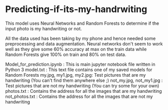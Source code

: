 # Predicting-if-its-my-handrwiting
This model uses Neural Networks and Random Forests to determine if the input photo is my handwriting or not. 

All the data used has been taking by my phone and hence needed some preprocessing and data augmentation.
Neural networks don't seem to work well as they give some 60% accuracy at max on the train data while Random Forests give 100% on train and 80% on test data.

Model_for_prediction.ipynb : This is main jupyter notebook file written in Python 3<break>
model.txt : This text file contains one of my saved models for Random Forests
my.jpg, my1.jpg, my2.jpg: Test pictures that are my handwriting (You can't find them anywhere else ;)
not_my.jpg, not_my1.jpg : Test pictures that are not my handwriting (You can try some for your own)
photos.txt : Contains the address for all the images that are my handwriting
not_photos.txt : Contains the address for all the images that are not my handwriting
